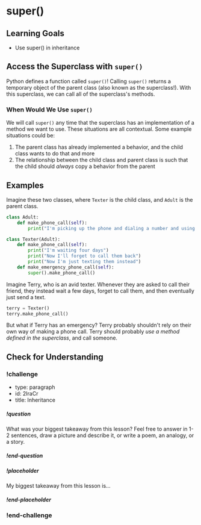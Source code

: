 # super()

## Learning Goals
- Use super() in inheritance

## Access the Superclass with `super()`
Python defines a function called `super()`!
Calling `super()` returns a temporary object of the parent class (also known as the superclass!). With this superclass, we can call all of the superclass's methods.

### When Would We Use `super()`
We will call `super()` any time that the superclass has an implementation of a method we want to use.
These situations are all contextual. Some example situations could be:

1. The parent class has already implemented a behavior, and the child class wants to do that and more
1. The relationship between the child class and parent class is such that the child should _always_ copy a behavior from the parent

## Examples
Imagine these two classes, where `Texter` is the child class, and `Adult` is the parent class.

```python
class Adult:
    def make_phone_call(self):
        print("I'm picking up the phone and dialing a number and using my voice!")

class Texter(Adult):
    def make_phone_call(self):
        print("I'm waiting four days")
        print("Now I'll forget to call them back")
        print("Now I'm just texting them instead")
    def make_emergency_phone_call(self):
        super().make_phone_call()
```

Imagine Terry, who is an avid texter. Whenever they are asked to call their friend, they instead wait a few days, forget to call them, and then eventually just send a text.

```python
terry = Texter()
terry.make_phone_call()
```
But what if Terry has an emergency? Terry probably shouldn't rely on their own way of making a phone call. Terry should probably _use a method defined in the superclass_, and call someone.

## Check for Understanding
<!-- Question Takeaway -->
<!-- prettier-ignore-start -->
### !challenge
* type: paragraph
* id: 2IraCr
* title: Inheritance
##### !question
What was your biggest takeaway from this lesson? Feel free to answer in 1-2 sentences, draw a picture and describe it, or write a poem, an analogy, or a story.
##### !end-question
##### !placeholder
My biggest takeaway from this lesson is...
##### !end-placeholder
### !end-challenge
<!-- prettier-ignore-end -->